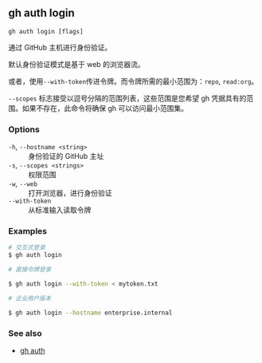 ## gh auth login

```
gh auth login [flags]
```

通过 GitHub 主机进行身份验证。

默认身份验证模式是基于 web 的浏览器流。

或者，使用`--with-token`传进令牌。而令牌所需的最小范围为：`repo`, `read:org`。

`--scopes` 标志接受以逗号分隔的范围列表，这些范围是您希望 gh 凭据具有的范围。如果不存在，此命令将确保 gh 可以访问最小范围集。

### Options

<dl class="flags">
	<dt><code>-h</code>, <code>--hostname &lt;string&gt;</code></dt>
	<dd>身份验证的 GitHub 主址</dd>

<dt><code>-s</code>, <code>--scopes &lt;strings&gt;</code></dt>
<dd>权限范围</dd>

<dt><code>-w</code>, <code>--web</code></dt>
<dd>打开浏览器，进行身份验证</dd>

<dt><code>--with-token</code></dt>
<dd>从标准输入读取令牌</dd>

</dl>

### Examples

```bash
# 交互式登录
$ gh auth login

# 直接令牌登录

$ gh auth login --with-token < mytoken.txt

# 企业用户版本

$ gh auth login --hostname enterprise.internal
```

### See also

- [gh auth](./gh_auth.zh.md)
